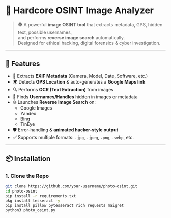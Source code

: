 
# 🔎 Hardcore OSINT Image Analyzer

> 🕵️ A powerful **image OSINT tool** that extracts metadata, GPS, hidden text, possible usernames,  
> and performs **reverse image search** automatically.  
> Designed for ethical hacking, digital forensics & cyber investigation.  

---

## 🚀 Features
- 📸 Extracts **EXIF Metadata** (Camera, Model, Date, Software, etc.)
- 🌍 Detects **GPS Location** & auto-generates a **Google Maps link**
- 🔍 Performs **OCR (Text Extraction)** from images
- 👤 Finds **Usernames/Handles** hidden in images or metadata
- 🌐 Launches **Reverse Image Search** on:
  - Google Images  
  - Yandex  
  - Bing  
  - TinEye  
- 🛡 Error-handling & **animated hacker-style output**
- ✅ Supports multiple formats: `.jpg`, `.jpeg`, `.png`, `.webp`, etc.

---

## 📦 Installation

### 1. Clone the Repo
```bash
git clone https://github.com/your-username/photo-osint.git
cd photo-osint
pip install -r requirements.txt
pkg install tesseract -y
pip install pillow pytesseract rich requests maigret
python3 photo_osint.py
